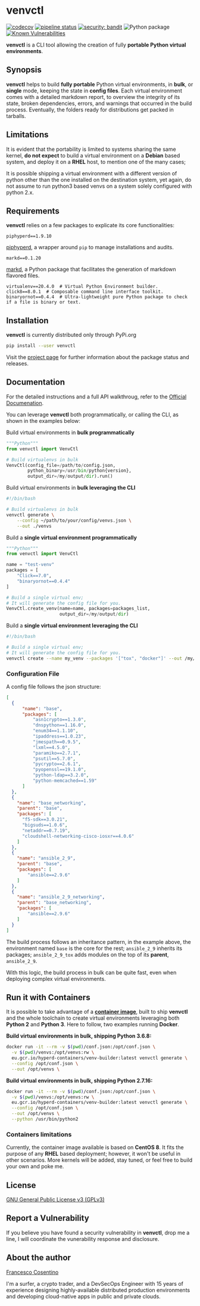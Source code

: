 # venvctl

[![codecov](https://codecov.io/gl/hyperd/venvctl/branch/master/graph/badge.svg)](https://codecov.io/gl/hyperd/venvctl)
[![pipeline status](https://gitlab.com/hyperd/venvctl/badges/master/pipeline.svg)](https://gitlab.com/hyperd/venvctl/-/commits/master)
[![security: bandit](https://img.shields.io/badge/security-bandit-yellow.svg)](https://github.com/PyCQA/bandit)
![Python package](https://github.com/hyp3rd/venvctl/workflows/Python%20package/badge.svg)
[![Known Vulnerabilities](https://snyk.io/test/github/hyp3rd/venvctl/badge.svg?targetFile=requirements.txt)](https://snyk.io/test/github/hyp3rd/venvctl?targetFile=requirements.txt)

**venvctl** is a CLI tool allowing the creation of fully **portable Python virtual environments**.

## Synopsis

**venvctl** helps to build __fully portable__ Python virtual environments, in **bulk**, or **single** mode, keeping the state in **config files**. Each virtual environment comes with a detailed markdown report, to overview the integrity of its state, broken dependencies, errors, and warnings that occurred in the build process. Eventually, the folders ready for distributions get packed in tarballs.

## Limitations

It is evident that the portability is limited to systems sharing the same kernel, **do not expect** to build a virtual environment on a **Debian** based system, and deploy it on a **RHEL** host, to mention one of the many cases;

It is possible shipping a virtual environment with a different version of python other than the one installed on the destination system, yet again, do not assume to run python3 based venvs on a system solely configured with python 2.x.

## Requirements

**venvctl** relies on a few packages to explicate its core functionalities:

```text
piphyperd==1.9.10
```

[piphyperd](https://gitlab.com/hyperd/piphyperd/), a wrapper around `pip` to manage installations and audits.

```text
markd==0.1.20
```

[markd](https://github.com/pantsel/markd), a Python package that facilitates the generation of markdown flavored files.

```text
virtualenv==20.4.0  # Virtual Python Environment builder.
click8==8.0.1  # Composable command line interface toolkit.
binaryornot==0.4.4  # Ultra-lightweight pure Python package to check if a file is binary or text.
```

## Installation

**venvctl** is currently distributed only through PyPi.org

```bash
pip install --user venvctl
```

Visit the [project page](https://pypi.org/project/venvctl/) for further information about the package status and releases.

## Documentation

For the detailed instructions and a full API walkthroug, refer to the [Official Documenation](https://venvctl.readthedocs.io/en/latest/).

You can leverage **venvctl** both programmatically, or calling the CLI, as shown in the examples below:

Build virtual environments in **bulk programmatically**

```python
"""Python"""
from venvctl import VenvCtl

# Build virtualenvs in bulk
VenvCtl(config_file=/path/to/config.json,
        python_binary=/usr/bin/python{version},
        output_dir=/my/output/dir).run()
```

Build virtual environments in **bulk leveraging the CLI**

```bash
#!/bin/bash

# Build virtualenvs in bulk
venvctl generate \
    --config ~/path/to/your/config/venvs.json \
    --out ./venvs
```

Build a **single virtual environment programmatically**

```python
"""Python"""
from venvctl import VenvCtl

name = "test-venv"
packages = [
    "Click==7.0",
    "binaryornot==0.4.4"
]

# Build a single virtual env;
# It will generate the config file for you.
VenvCtl.create_venv(name=name, packages=packages_list,
                    output_dir=/my/output/dir)
```

Build a **single virtual environment leveraging the CLI**

```bash
#!/bin/bash

# Build a single virtual env;
# It will generate the config file for you.
venvctl create --name my_venv --packages '["tox", "docker"]' --out /my/output/dir
```

### Configuration File

A config file follows the json structure:

```json
[
  {
      "name": "base",
      "packages": [
          "asn1crypto==1.3.0",
          "dnspython==1.16.0",
          "enum34==1.1.10",
          "ipaddress==1.0.23",
          "jmespath==0.9.5",
          "lxml==4.5.0",
          "paramiko==2.7.1",
          "psutil==5.7.0",
          "pycrypto==2.6.1",
          "pyopenssl==19.1.0",
          "python-ldap==3.2.0",
          "python-memcached==1.59"
      ]
  },
  {
    "name": "base_networking",
    "parent": "base",
    "packages": [
      "f5-sdk==3.0.21",
      "bigsuds==1.0.6",
      "netaddr==0.7.19",
      "cloudshell-networking-cisco-iosxr==4.0.6"
    ]
  },
  {
    "name": "ansible_2_9",
    "parent": "base",
    "packages": [
        "ansible==2.9.6"
    ]
  },
  {
    "name": "ansible_2_9_networking",
    "parent": "base_networking",
    "packages": [
        "ansible==2.9.6"
    ]
  }
]
```

The build process follows an inheritance pattern, in the example above, the environment named `base` is the core for the rest; `ansible_2_9` inherits its packages; `ansible_2_9_tox` adds modules on the top of its **parent**, `ansible_2_9`.

With this logic, the build process in bulk can be quite fast, even when deploying complex virtual environments.

## Run it with Containers

It is possible to take advantage of a [**container image**](https://gitlab.com/hyperd/factory/-/tree/master/venv-builder/centos), built to ship **venvctl** and the whole toolchain to create virtual environments leveraging both **Python 2** and **Python 3**.
Here to follow, two examples running **Docker**.

**Build virtual environments in bulk, shipping Python 3.6.8:**

```bash
docker run -it --rm -v $(pwd)/conf.json:/opt/conf.json \
  -v $(pwd)/venvs:/opt/venvs:rw \
  eu.gcr.io/hyperd-containers/venv-builder:latest venvctl generate \
  --config /opt/conf.json \
  --out /opt/venvs \
```

**Build virtual environments in bulk, shipping Python 2.7.16:**

```bash
docker run -it --rm -v $(pwd)/conf.json:/opt/conf.json \
  -v $(pwd)/venvs:/opt/venvs:rw \
  eu.gcr.io/hyperd-containers/venv-builder:latest venvctl generate \
  --config /opt/conf.json \
  --out /opt/venvs \
  --python /usr/bin/python2
```

### Containers limitations

Currently, the container image available is based on **CentOS 8**. It fits the purpose of any **RHEL** based deployment; however, it won't be useful in other scenarios.
More kernels will be added, stay tuned, or feel free to build your own and poke me.

## License

[GNU General Public License v3 (GPLv3)](https://gitlab.com/hyperd/venvctl/blob/master/LICENSE)

## Report a Vulnerability

If you believe you have found a security vulnerability in **venvctl**, drop me a line, I will coordinate the vunerability response and disclosure.

## About the author

[Francesco Cosentino](https://www.linkedin.com/in/francesco-cosentino/)

I'm a surfer, a crypto trader, and a DevSecOps Engineer with 15 years of experience designing highly-available distributed production environments and developing cloud-native apps in public and private clouds.
